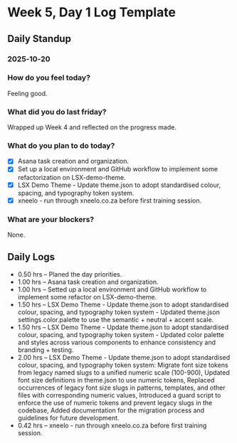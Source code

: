 # Week 5, Day 1 Log Template

## Daily Standup

### 2025‑10‑20

### How do you feel today?

Feeling good.

### What did you do last friday?

Wrapped up Week 4 and reflected on the progress made.

### What do you plan to do today?

-   [x] Asana task creation and organization.
-   [x] Set up a local environment and GitHub workflow to implement some refactorization on LSX-demo-theme.
-   [x] LSX Demo Theme - Update theme.json to adopt standardised colour, spacing, and typography token system.
-   [x] xneelo - run through xneelo.co.za before first training session.

### What are your blockers?

None.

## Daily Logs

-   0.50 hrs – Planed the day priorities.
-   1.00 hrs – Asana task creation and organization.
-   1.00 hrs – Setted up a local environment and GitHub workflow to implement some refactor on LSX-demo-theme.
-   1.50 hrs – LSX Demo Theme - Update theme.json to adopt standardised colour, spacing, and typography token system - Updated theme.json settings.color.palette to use the semantic + neutral + accent scale.
-   1.50 hrs – LSX Demo Theme - Update theme.json to adopt standardised colour, spacing, and typography token system - Updated color palette and styles across various components to enhance consistency and branding + testing.
-   2.00 hrs – LSX Demo Theme - Update theme.json to adopt standardised colour, spacing, and typography token system: Migrate font size tokens from legacy named slugs to a unified numeric scale (100-900), Updated font size definitions in theme.json to use numeric tokens, Replaced occurrences of legacy font size slugs in patterns, templates, and other files with corresponding numeric values, Introduced a guard script to enforce the use of numeric tokens and prevent legacy slugs in the codebase, Added documentation for the migration process and guidelines for future development.
-   0.42 hrs – xneelo - run through xneelo.co.za before first training session.
